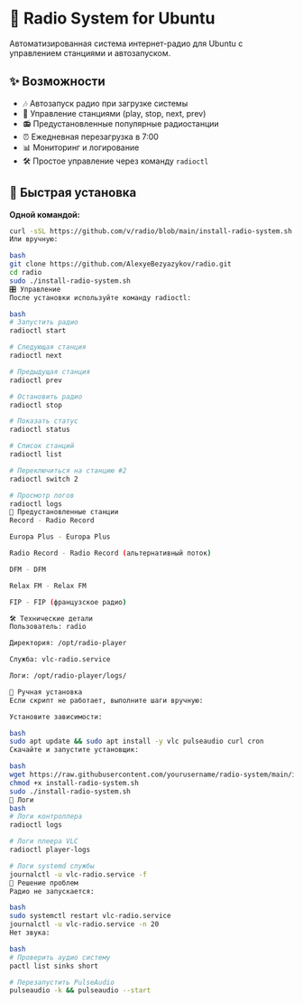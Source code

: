 # 🎵 Radio System for Ubuntu

Автоматизированная система интернет-радио для Ubuntu с управлением станциями и автозапуском.

## ✨ Возможности

- 🎶 Автозапуск радио при загрузке системы
- 🔄 Управление станциями (play, stop, next, prev)
- 📻 Предустановленные популярные радиостанции
- ⏰ Ежедневная перезагрузка в 7:00
- 📊 Мониторинг и логирование
- 🛠️ Простое управление через команду `radioctl`

## 🚀 Быстрая установка

**Одной командой:**

```bash
curl -sSL https://github.com/v/radio/blob/main/install-radio-system.sh | sudo bash
Или вручную:

bash
git clone https://github.com/AlexyeBezyazykov/radio.git
cd radio
sudo ./install-radio-system.sh
🎛️ Управление
После установки используйте команду radioctl:

bash
# Запустить радио
radioctl start

# Следующая станция
radioctl next

# Предыдущая станция
radioctl prev

# Остановить радио
radioctl stop

# Показать статус
radioctl status

# Список станций
radioctl list

# Переключиться на станцию #2
radioctl switch 2

# Просмотр логов
radioctl logs
📡 Предустановленные станции
Record - Radio Record

Europa Plus - Europa Plus

Radio Record - Radio Record (альтернативный поток)

DFM - DFM

Relax FM - Relax FM

FIP - FIP (французское радио)

🛠️ Технические детали
Пользователь: radio

Директория: /opt/radio-player

Служба: vlc-radio.service

Логи: /opt/radio-player/logs/

🔧 Ручная установка
Если скрипт не работает, выполните шаги вручную:

Установите зависимости:

bash
sudo apt update && sudo apt install -y vlc pulseaudio curl cron
Скачайте и запустите установщик:

bash
wget https://raw.githubusercontent.com/yourusername/radio-system/main/install-radio-system.sh
chmod +x install-radio-system.sh
sudo ./install-radio-system.sh
📝 Логи
bash
# Логи контроллера
radioctl logs

# Логи плеера VLC
radioctl player-logs

# Логи systemd службы
journalctl -u vlc-radio.service -f
🐛 Решение проблем
Радио не запускается:

bash
sudo systemctl restart vlc-radio.service
journalctl -u vlc-radio.service -n 20
Нет звука:

bash
# Проверить аудио систему
pactl list sinks short

# Перезапустить PulseAudio
pulseaudio -k && pulseaudio --start
